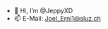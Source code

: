- 👋 Hi, I’m @JeppyXD
- 📫 E-Mail: Joel_Erni1@sluz.ch

<!---
JeppyXD/JeppyXD is a ✨ special ✨ repository because its `README.md` (this file) appears on your GitHub profile.
You can click the Preview link to take a look at your changes.
--->
